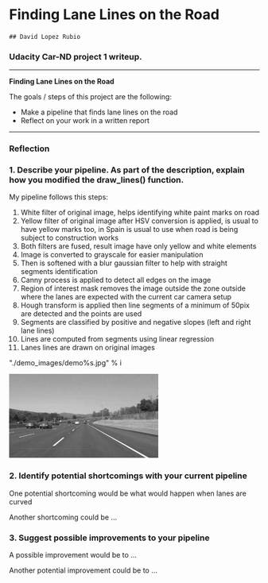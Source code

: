 # **Finding Lane Lines on the Road** 

    ## David Lopez Rubio

### Udacity Car-ND project 1 writeup.

---

**Finding Lane Lines on the Road**

The goals / steps of this project are the following:
* Make a pipeline that finds lane lines on the road
* Reflect on your work in a written report


[//]: # (Image References)

[image1]: ./examples/grayscale.jpg "Grayscale"

---

### Reflection

### 1. Describe your pipeline. As part of the description, explain how you modified the draw_lines() function.

My pipeline follows this steps:

1) White filter of original image, helps identifying white paint marks on road
2) Yellow filter of original image after HSV conversion is applied, is usual to have yellow marks too, in Spain is usual to use when road is being subject to construction works
3) Both filters are fused, result image have only yellow and white elements
4) Image is converted to grayscale for easier manipulation
5) Then is softened with a blur gaussian filter to help with straight segments identification
6) Canny process is applied to detect all edges on the image
7) Region of interest mask removes the image outside the zone outside where the lanes are expected with the current car camera setup 
8) Hough transform is applied then line segments of a minimum of 50pix are detected and the points are used
9) Segments are classified by positive and negative slopes (left and right lane lines)
10) Lines are computed from segments using linear regression
11) Lanes lines are drawn on original images

[image1]: ./demo_images/demo0.jpg "White filter"
[image2]: ./demo_images/demo1.jpg "Yellow filter"
[image3]: ./demo_images/demo2.jpg "White and yellow bitwise and"
[image4]: ./demo_images/demo3.jpg "Gaussian processing"
[image5]: ./demo_images/demo4.jpg "Canny edges filter"
[image6]: ./demo_images/demo5.jpg "Lines computed with linear regression"
[image7]: ./demo_images/demo6.jpg "Lane lines over original image"

"./demo_images/demo%s.jpg" % i

![alt text][image1]




### 2. Identify potential shortcomings with your current pipeline


One potential shortcoming would be what would happen when lanes are curved 

Another shortcoming could be ...


### 3. Suggest possible improvements to your pipeline

A possible improvement would be to ...

Another potential improvement could be to ...
